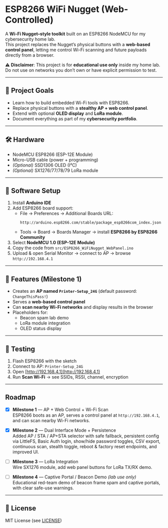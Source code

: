 # ESP8266 WiFi Nugget (Web-Controlled)

A **Wi-Fi Nugget–style toolkit** built on an ESP8266 NodeMCU for my cybersecurity home lab.  
This project replaces the Nugget’s physical buttons with a **web-based control panel**, letting me control Wi-Fi scanning and future payloads directly from a browser.

⚠️ **Disclaimer**: This project is for **educational use only** inside my home lab.  
Do not use on networks you don’t own or have explicit permission to test.

---

## 🎯 Project Goals
- Learn how to build embedded Wi-Fi tools with ESP8266.
- Replace physical buttons with a **stealthy AP + web control panel**.
- Extend with optional **OLED display** and **LoRa module**.
- Document everything as part of my **cybersecurity portfolio**.

---

## 🛠️ Hardware
- NodeMCU ESP8266 (ESP-12E Module)  
- Micro-USB cable (power + programming)  
- *(Optional)* SSD1306 OLED (I²C)  
- *(Optional)* SX1276/77/78/79 LoRa module  

---

## 🧰 Software Setup
1. Install **Arduino IDE**  
2. Add ESP8266 board support:  
   - File → Preferences → Additional Boards URL:  
     ```
     http://arduino.esp8266.com/stable/package_esp8266com_index.json
     ```
   - Tools → Board → Boards Manager → install **ESP8266 by ESP8266 Community**  
3. Select **NodeMCU 1.0 (ESP-12E Module)**  
4. Copy the code from `src/ESP8266_WiFiNugget_WebPanel.ino`  
5. Upload & open Serial Monitor → connect to AP → browse `http://192.168.4.1`

---

## 🚀 Features (Milestone 1)
- Creates an **AP named `Printer-Setup_24G`** (default password: `ChangeThisPass!`)  
- Serves a **web-based control panel**  
- Can **scan nearby Wi-Fi networks** and display results in the browser  
- Placeholders for:
  - Beacon spam lab demo
  - LoRa module integration
  - OLED status display

---

## 🧪 Testing
1. Flash ESP8266 with the sketch  
2. Connect to AP: `Printer-Setup_24G`  
3. Open [http://192.168.4.1](http://192.168.4.1)  
4. Run **Scan Wi-Fi** → see SSIDs, RSSI, channel, encryption  

---

## Roadmap

- [x] **Milestone 1** — AP + Web Control + Wi-Fi Scan  
  ESP8266 boots as an AP, serves a control panel at `http://192.168.4.1`, and can scan nearby Wi-Fi networks.

- [x] **Milestone 2** — Dual Interface Mode + Persistence  
  Added AP / STA / AP+STA selector with safe fallback, persistent config via LittleFS, Basic Auth login, show/hide password toggles, CSV export, continuous scan, stealth toggle, reboot & factory reset endpoints, and improved UI.

- [ ] **Milestone 3** — LoRa Integration  
  Wire SX1276 module, add web panel buttons for LoRa TX/RX demo.

- [ ] **Milestone 4** — Captive Portal / Beacon Demo *(lab use only)*  
  Educational red-team demo of beacon frame spam and captive portals, with clear safe-use warnings.


---

## 📜 License
MIT License (see [LICENSE](LICENSE))